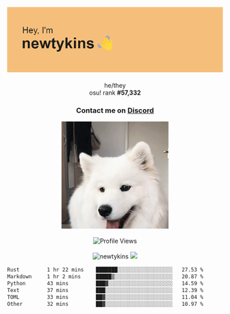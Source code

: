 <div align="center">
    <p>
        <h2>
            <img src="banner.png" alt="✨ Hey, I'm newt!">
        </h2>
        <p>
			he/they <br>
			osu! rank <strong>#<!--osu-global-rank-->57,332<!--osu-global-rank--></strong>
		</p>
		<h3>Contact me on <a href="https://discord.gg/brEhN5Y7YK">Discord</a></h3>
    </p>
    <img src="dog.gif" height="250"><br><br>
    <img src="https://komarev.com/ghpvc/?username=newtykins&style=flat-square&color=000000" alt="Profile Views">
    <br><br>
</div>

<div align="center">
	<img src="https://github-readme-stats.vercel.app/api?username=newtykins&show_icons=true&locale=en&theme=dark&hide_border=true&count_private=true&custom_title=My%20Stats&line_height=25" alt="newtykins" width="420">
    <img src="https://github-readme-streak-stats.herokuapp.com?user=newtykins&hide_border=true&date_format=M%20j%5B%2C%20Y%5D&theme=dark" width="420">
</div>

<!--START_SECTION:waka-->

```text
Rust         1 hr 22 mins    ███████░░░░░░░░░░░░░░░░░░   27.53 %
Markdown     1 hr 2 mins     █████▒░░░░░░░░░░░░░░░░░░░   20.87 %
Python       43 mins         ███▓░░░░░░░░░░░░░░░░░░░░░   14.59 %
Text         37 mins         ███░░░░░░░░░░░░░░░░░░░░░░   12.39 %
TOML         33 mins         ██▓░░░░░░░░░░░░░░░░░░░░░░   11.04 %
Other        32 mins         ██▓░░░░░░░░░░░░░░░░░░░░░░   10.97 %
```

<!--END_SECTION:waka-->
